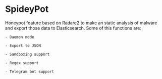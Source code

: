 # SpideyPot 


Honeypot feature based on Radare2 to make an static analysis of malware and export those data to Elasticsearch.
Some of this functions are:

	- Daemon mode
	
	- Export to JSON
	
	- Sandboxing support
	
	- Regex support
	
	- Telegram bot support
